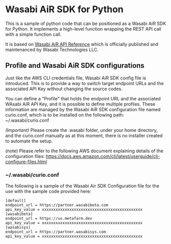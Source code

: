 # Wasabi AiR SDK for Python

This is a sample of python code that can be positioned as a Wasabi AiR SDK for Python. It implements a high-level function wrapping the REST API call with a simple function call.

It is based on [Wasabi AiR API Reference](https://docs.wasabi.com/docs/wasabi-air-api-reference) which is officially published and maintenanced by Wasabi Technologies LLC.

## Profile and Wasabi AiR SDK configurations
Just like the AWS CLI credentials file, Wasabi AiR SDK config file is introduced.
This is to provide a way to switch target endpoint URLs and the associated API Key without changing the source codes.

You can define a "Profile" that holds the endpoint URL and the associated WAsabi AiR API Key, and it is possible to define multiple profiles. These information are managed by the Wasabi AiR SDK configuration file named curio.conf, which is to be installed on the following path:
~/.wasabi/curio.conf

*(Important)* Please create the .wasabi folder, under your home directory, and the curio.conf manually as at this moment, there is no installer created to automate the setup.

(note) Please refer to the following AWS document explaining details of the configuration files:
https://docs.aws.amazon.com/cli/latest/userguide/cli-configure-files.html

### ~/.wasabi/curio.conf
The following is a sample of the Wasabi Air SDK Configuration file for the use with the sample code provided here:
```
[default]
endpoint_url = https://partner.wasabibeta.com
api_key_value = xxxxxxxxxxxxxxxxxxxxxxxxxxxxxxxxxxxxxxxxxxxx
[wasabibeta]
endpoint_url = https://us.metafarm.dev
api_key_value = xxxxxxxxxxxxxxxxxxxxxxxxxxxxxxxxxxxxxxxxxxxx
[wasabisys]
endpoint_url = https://partner.wasabisys.com
api_key_value = xxxxxxxxxxxxxxxxxxxxxxxxxxxxxxxxxxxxxxxxxxxx
```